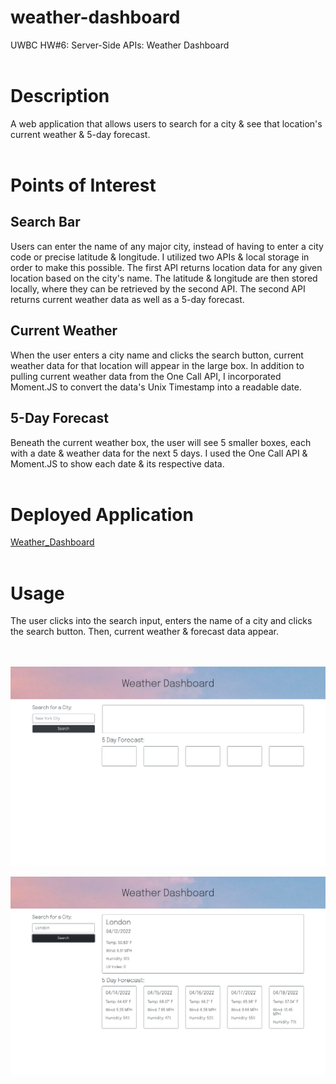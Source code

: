 # weather-dashboard
UWBC HW#6: Server-Side APIs: Weather Dashboard
<br>
<br>

# Description
A web application that allows users to search for a city & see that location's current weather & 5-day forecast. 
<br>
<br>

# Points of Interest
## Search Bar
Users can enter the name of any major city, instead of having to enter a city code or precise latitude & longitude. 
I utilized two APIs & local storage in order to make this possible. The first API returns location data for any given location based on the city's name. The latitude & longitude are then stored locally, where they can be retrieved by the second API. The second API returns current weather data as well as a 5-day forecast.
<br>

## Current Weather
When the user enters a city name and clicks the search button, current weather data for that location will appear in the large box. 
In addition to pulling current weather data from the One Call API, I incorporated Moment.JS to convert the data's Unix Timestamp into a readable date.
<br>

## 5-Day Forecast
Beneath the current weather box, the user will see 5 smaller boxes, each with a date & weather data for the next 5 days.
I used the One Call API & Moment.JS to show each date & its respective data. 
<br>
<br>

# Deployed Application
[Weather_Dashboard](https://lola-violet.github.io/weather-dashboard/)
<br>
<br>

# Usage
The user clicks into the search input, enters the name of a city and clicks the search button. Then, current weather & forecast data appear.  
<br>
<br>

![weather_dashboard_start](/images/weather_dashboard_start.png)
<br>

![weather_dashboard_data](/images/weather_dashboard_data.png)
<br>